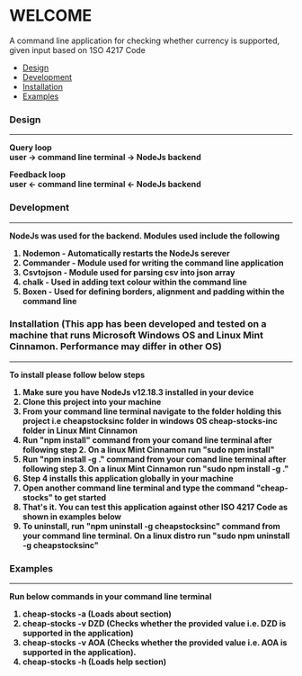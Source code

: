 <h1><b>WELCOME</b></h1>
<p> A command line application for checking whether currency is supported, given input based on 1SO 4217 Code</p>
<ul>
<li><a href="#design">Design</a></li>
<li><a href="#development">Development</a></li>
<li><a href="#installation">Installation</a></li>
<li><a href="#examples">Examples</a></li>
</ul>

<h3 id="design"><b>Design</b></h3>
<hr>

<p>


<b>Query loop<b><br>
user &rarr; command line terminal &rarr; NodeJs backend 

<b>Feedback loop</b><br>
user &larr; command line terminal &larr; NodeJs backend 


</p>


<h3 id="development"><b>Development</b></h3>
<hr>
<p>
NodeJs was used for the backend.
Modules used include the following
<ol>
<li> Nodemon - Automatically restarts the NodeJs serever</li>
<li> Commander - Module used for writing the command line application</li>
<li>Csvtojson - Module used for parsing csv into json array </li>
<li>chalk - Used in adding text colour within the command line </li>
<li>Boxen - Used for defining borders, alignment and padding within the command line </li>
</ol>
</p>
<h3 id="installation"><b>Installation (This app has been developed and tested on a machine that runs Microsoft Windows OS and Linux Mint Cinnamon. Performance may differ in other OS) </b></h3>

<hr>

<p>To install please follow below steps

<ol>
<li>Make sure you have NodeJs v12.18.3 installed in your device</li>
<li>Clone this project into your machine</li>
<li>From your command line terminal navigate to the folder holding this project i.e cheapstocksinc folder in windows OS cheap-stocks-inc folder in Linux Mint Cinnamon</li>
<li>Run "npm install" command from your comand line terminal after following step 2. On a linux Mint Cinnamon run "sudo npm install"</li>
<li>Run "npm install -g ." command from your comand line terminal after following step 3. On a linux Mint Cinnamon run "sudo npm install -g ."</li>
<li>Step 4 installs this application globally in your machine</li>
<li>Open another command line terminal and type the command "cheap-stocks" to get started</li>
<li>That's it. You can test this application against other ISO 4217 Code as shown in examples below </li>
<li>To uninstall, run "npm uninstall -g cheapstocksinc" command from your command line terminal. On a linux distro run "sudo npm uninstall -g cheapstocksinc"</li>
</ol>


</p>

<h3 id="examples"><b>Examples</b></h3>

<hr>

<p>Run below commands in your command line terminal <ol>
<li>cheap-stocks -a      (Loads about section)</li>
<li>cheap-stocks -v DZD  (Checks whether the provided value i.e. DZD is supported in the application)</li>
<li>cheap-stocks -v AOA  (Checks whether the provided value i.e. AOA is supported in the application).</li>
<li>cheap-stocks -h      (Loads help section)</li>
</ol> </p>
